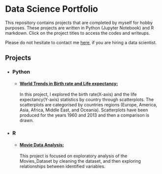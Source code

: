 # Data Science Portfolio

This repository contains projects that are completed by myself for hobby purposes. These projects are written in Python (Jupyter Notebook) and R markdown. Click on the project titles to access the codes and writeups. 

Please do not hesitate to contact me [here](https://www.linkedin.com/in/ismail-frz/), if you are hiring a data scientist. 

## Projects

- ### Python
  - #### [World Trends in Birth rate and Life expectancy:](https://github.com/ismail-hm/Data-Science-Portfolio/blob/master/World%20Trends%20in%20Birth%20rate%20and%20Life%20Expectancy.ipynb) 
     In this project, I explored the birth rate(X-axis) and the life expectancy(Y-axis) statistics by country through scatterplots. The scatterplots are categorised by countries regions (Europe, America, Asia, Africa, Middle East, and Oceania). Scatterplots have been produced for the years 1960 and 2013 and then a comparison is drawn.


- ### R
  - #### [Movie Data Analysis:](http://rpubs.com/ismail-hm/555820)
     This project is focused on exploratory analysis of the Movies_Dataset by cleaning the dataset, and then exploring relationships between identified variables.


